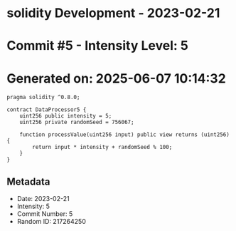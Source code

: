 ﻿# solidity Development - 2023-02-21
# Commit #5 - Intensity Level: 5
# Generated on: 2025-06-07 10:14:32
```solidity
pragma solidity ^0.8.0;

contract DataProcessor5 {
    uint256 public intensity = 5;
    uint256 private randomSeed = 756067;

    function processValue(uint256 input) public view returns (uint256) {
        return input * intensity + randomSeed % 100;
    }
}
```
## Metadata
- Date: 2023-02-21
- Intensity: 5
- Commit Number: 5
- Random ID: 217264250
